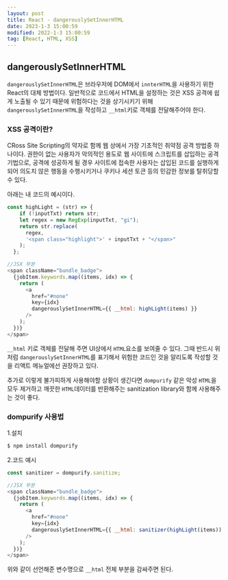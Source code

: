 ```yaml
---
layout: post
title: React - dangerouslySetInnerHTML
date: 2023-1-3 15:00:59
modified: 2022-1-3 15:00:59
tag: [React, HTML, XSS]
---
```


## dangerouslySetInnerHTML

`dangerouslySetInnerHTML`은 브라우저에 DOM에서 `innterHTML`을 사용하기 위한 React의 대체 방법이다. 일반적으로 코드에서 HTML을 설정하는 것은 XSS 공격에 쉽게 노출될 수 있기 때문에 위험하다는 것을 상기시키기 위해 `dangerouslySetInnerHTML`을 작성하고 `__html`키로 객체를 전달해주어야 한다.

### XSS 공격이란?
CRoss Site Scripting의 약자로 함께 웹 상에서 가장 기초적인 취약점 공격 방법중 하나이다. 권한이 없는 사용자가 악의적인 용도로 웹 사이트에 스크립트를 삽입하는 공격 기법으로, 공격에 성공하게 될 경우 사이트에 접속한 사용자는 삽입된 코드를 실행하게 되어 의도치 않은 행동을 수행시키거나 쿠키나 세션 토큰 등의 민감한 정보를 탈취당할 수 있다. 

아래는 내 코드의 예시이다. 

```javascript
const highLight = (str) => {
    if (!inputTxt) return str;
    let regex = new RegExp(inputTxt, "gi");
    return str.replace(
      regex,
      '<span class="highlight">' + inputTxt + "</span>"
    );
  };
```


```javascript
//JSX 부분
<span className="bundle_badge">
  {jobItem.keywords.map((items, idx) => {
    return (
      <a
        href="#none"
        key={idx}
        dangerouslySetInnerHTML={{ __html: highLight(items) }}
      />
    );
  })}
</span>
```
`__html` 키로 객체를 전달해 주면 UI상에서 `HTML`요소를 보여줄 수 있다. 그때 반드시 위처럼 `dangerouslySetInnerHTML`를 표기해서 위험한 코드인 것을 알리도록 작성할 것을 리액트 메뉴얼에선 권장하고 있다.

추가로 이렇게 불가피하게 사용해야할 상황이 생긴다면 `dompurify` 같은 악성 `HTML`을 모두 제거하고 깨끗한 `HTML`데이터를 반환해주는 sanitization library와 함께 사용해주는 것이 좋다. 

### dompurify 사용법

1.설치
```javascript
$ npm install dompurify
```

2.코드 예시
```javascript
const sanitizer = dompurify.sanitize;
```
```javascript
//JSX 부분
<span className="bundle_badge">
  {jobItem.keywords.map((items, idx) => {
    return (
      <a
        href="#none"
        key={idx}
        dangerouslySetInnerHTML={{ __html: sanitizer(highLight(items)) }}
      />
    );
  })}
</span>
```
위와 같이 선언해준 변수명으로  `__html` 전체 부분을 감싸주면 된다.
